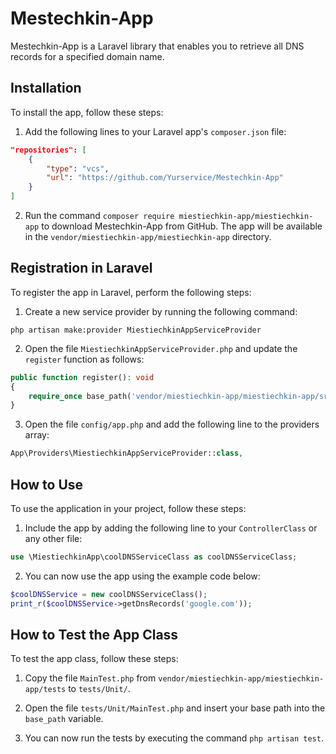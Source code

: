 # Mestechkin-App

Mestechkin-App is a Laravel library that enables you to retrieve all DNS records for a specified domain name.

## Installation

To install the app, follow these steps:

1. Add the following lines to your Laravel app's `composer.json` file:

```json
"repositories": [
    {
        "type": "vcs",
        "url": "https://github.com/Yurservice/Mestechkin-App"
    }
]
```

2. Run the command `composer require miestiechkin-app/miestiechkin-app` to download Mestechkin-App from GitHub. The app will be available in the `vendor/miestiechkin-app/miestiechkin-app` directory.

## Registration in Laravel

To register the app in Laravel, perform the following steps:

1. Create a new service provider by running the following command:

```
php artisan make:provider MiestiechkinAppServiceProvider
```

2. Open the file `MiestiechkinAppServiceProvider.php` and update the `register` function as follows:

```php
public function register(): void
{
    require_once base_path('vendor/miestiechkin-app/miestiechkin-app/src/coolDNSServiceClass.php');
}
```

3. Open the file `config/app.php` and add the following line to the providers array:

```php
App\Providers\MiestiechkinAppServiceProvider::class,
```

## How to Use

To use the application in your project, follow these steps:

1. Include the app by adding the following line to your `ControllerClass` or any other file:

```php
use \MiestiechkinApp\coolDNSServiceClass as coolDNSServiceClass;
```

2. You can now use the app using the example code below:

```php
$coolDNSService = new coolDNSServiceClass();
print_r($coolDNSService->getDnsRecords('google.com'));
```

## How to Test the App Class

To test the app class, follow these steps:

1. Copy the file `MainTest.php` from `vendor/miestiechkin-app/miestiechkin-app/tests` to `tests/Unit/`.

2. Open the file `tests/Unit/MainTest.php` and insert your base path into the `base_path` variable.

3. You can now run the tests by executing the command `php artisan test`.